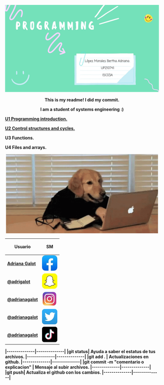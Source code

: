 <b><p align="middle"> <img src="https://github.com/UP210741/UP210741_CPP/blob/main/IMG/1.jpg"> <p><b>

<center>This is my readme! 
I did my commit.

I am a student of systems engineering :) </center> 

[U1 Programming introduction.](https://github.com/UP210741/UP210741_CPP/tree/main/U1)

[U2 Control structures and cycles.](https://github.com/UP210741/UP210741_CPP/tree/main/U2)

U3 Functions.

U4 Files and arrays.

<p align="center"> <img src="https://github.com/UP210741/UP210741_CPP/blob/main/IMG/dog2.gif">  

|Usuario| <b><p align="middle"> SM <p><b>| 
|--------------|--------------|
|[Adriana Galot](https://www.facebook.com/adrianagalot/)| <img src="https://github.com/UP210741/UP210741_CPP/blob/main/IMG/IMG_8055.jpg">  
|[@adrigalot](https://t.snapchat.com/nWMSHFyN)| <img src="https://github.com/UP210741/UP210741_CPP/blob/main/IMG/IMG_8052.jpg"> 
|[@adrianagalot](https://www.instagram.com/adrianagalot/)| <img src="https://github.com/UP210741/UP210741_CPP/blob/main/IMG/IMG_8051.jpg"> 
|[@adrianagalot](https://twitter.com/adrianagalot)| <img src="https://github.com/UP210741/UP210741_CPP/blob/main/IMG/IMG_8054.jpg"> 
|[@adrianagalot](https://www.tiktok.com/@adrianagalot?lang=es)| <img src="https://github.com/UP210741/UP210741_CPP/blob/main/IMG/IMG_8053.jpg"> 
  
  
|--------------|--------------|
|git status| Ayuda a saber el estatus de tus archivos.
|--------------|--------------|
|git add . | Actualizaciones en github.
|--------------|--------------|
|git commit -m "comentario o explicacion" | Mensaje al subir archivos.
|--------------|--------------|
|git push| Actualiza el github con los cambios.
|--------------|--------------|

